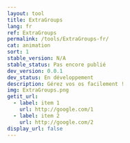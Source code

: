 ```yaml
---
layout: tool
title: ExtraGroups
lang: fr
ref: ExtraGroups
permalink: /tools/ExtraGroups-fr/
cat: animation
sort: 1
stable_version: N/A
stable_status: Pas encore publié
dev_version: 0.0.1
dev_status: En développement
description: Gérez vos os facilement !
img: ExtraGroups.png
getit_url:
  - label: item 1
    url: http://google.com/1
  - label: item 2
    url: http://google.com/2
display_url: false
---
```



